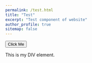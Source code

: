 ```yaml
---
permalink: /test.html
title: "Test"
excerpt: "Test component of website"
author_profile: true
sitemap: false
---
```



<!-- <script type="text/html">
   <button onclick="myFunction()">Click Me</button>
  <div id="myDIV">
    This is my DIV element.
  </div> 
</script>
 -->

<button onclick="myFunction()">Click Me</button>
<div id="myDIV">
  This is my DIV element.
</div> 

<script type="text/javascript">
  function myFunction() {
  var x = document.getElementById("myDIV");
  if (x.style.display === "none") {
    x.style.display = "block";
  } else {
  x.style.display = "none";
  }
} 
</script>
